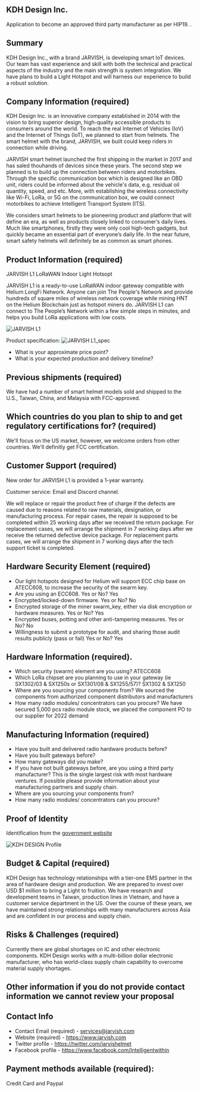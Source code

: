 ## KDH Design Inc. 

Application to become an approved third party manufacturer as per HIP19. .
## Summary
KDH Design Inc., with  a brand JARVISH, is developing smart IoT devices. Our team has vast experience and skill with both the technical and practical aspects of the industry and the main strength is system integration. We have plans to build a Light Hotspot and will harness our experience to build a robust solution. 

## Company Information (required)
KDH Design Inc. is an innovative company established in 2014 with the vision to bring superior design, high-quality accessible  products to consumers around the world. To reach the real Internet of Vehicles (IoV) and the Internet of Things (IoT), we planned to start from helmets. The smart helmet with the brand, JARVISH, we built could keep riders in connection while driving.

JARVISH smart helmet  launched the first shipping in the market in 2017 and has saled thouhands of devices since these years. The second step we planned is to build up the connection between riders and motorbikes. Through the specific communication box which is designed like an OBD unit, riders could be informed about the vehicle's data, e.g. residual oil quantity, speed, and etc. More, with establishing the wireless connectivity like Wi-Fi, LoRa, or 5G on the communication box, we could connect motorbikes to achieve Intelligent Transport System (ITS).

We considers smart helmets to be pioneering product and platform that will define an era, as well as products closely linked to consumer’s daily lives. Much like smartphones, firstly they were only cool high-tech gadgets, but quickly became an essential part of everyone’s daily life. In the near future, smart safety helmets will definitely be as common as smart phones.

## Product Information (required)
JARVISH L1 LoRaWAN Indoor Light Hotsopt

JARVISH L1 is a ready-to-use LoRaWAN indoor gateway compatible with Helium LongFi Network. Anyone can join The People's Network and provide hundreds of square miles of wireless network coverage while mining HNT on the Helium Blockchain just as hotspot miners do. JARVISH L1 can connect to The People’s Network within a few simple steps in minutes, and helps you build LoRa applications with low costs.

![JARVISH L1](https://user-images.githubusercontent.com/22534769/159453687-0edb6269-0440-4ea5-850e-ca68d2775349.jpg)

Product specification:
![JARVISH L1_spec](https://user-images.githubusercontent.com/22534769/159457382-4b005b4d-08e7-4884-82df-66be914d9943.jpg)


* What is your approximate price point? 
* What is your expected production and delivery timeline? 

## Previous shipments (required)
We have had a number of smart helmet models sold and shipped to the U.S., Taiwan, China, and Malaysia with FCC-approved.

## Which countries do you plan to ship to and get regulatory certifications for? (required) 
We'll focus on the US market, however, we welcome orders from other countries. We'll definitly get FCC certification.

## Customer Support (required)
New order for JARVISH L1 is provided a 1-year warranty.

Customer service: Email and Discord channel.

We will replace or repair the product free of charge if the defects are caused due to reasons related to raw materials, designation, or manufacturing process. For repair cases, the repair is supposed to be completed within 25 working days after we received the return package. For replacement cases, we will arrange the shipment in 7 working days after we receive the returned defective device package. For replacement parts cases, we will arrange the shipment in 7 working days after the tech support ticket is completed.

## Hardware Security Element (required)
* Our light hotspots designed for Helium will support ECC chip base on ATECC608, to increase the security of the swarm key.
* Are you using an ECC608. Yes or No? Yes
* Encrypted/locked-down firmware. Yes or No? No
* Encrypted storage of the miner swarm_key, either via disk encryption or hardware measures. Yes or No? Yes
* Encrypted buses, potting and other anti-tampering measures. Yes or No? No
* Willingness to submit a prototype for audit, and sharing those audit results publicly (pass or fail) Yes or No? Yes

## Hardware Information (required). 
* Which security (swarm) element are you using?
ATECC608
* Which LoRa chipset are you planning to use in your gateway (ie SX1302/03 & SX1250s or SX1301/08 & SX1255/57)?
SX1302 & SX1250
* Where are you sourcing your components from?
We sourced the components from authorized component distributors and manufacturers
* How many radio modules/ concentrators can you procure?
We have secured 5,000 pcs radio module stock, we placed the component PO to our supplier for 2022 demand

## Manufacturing Information (required)
* Have you built and delivered radio hardware products before?
* Have you built gateways before? 
* How many gateways did you make? 
* If you have not built gateways before, are you using a third party manufacturer? This is the single largest risk with most hardware ventures. If possible please provide information about your manufacturing partners and supply chain.
* Where are you sourcing your components from? 
* How many radio modules/ concentrators can you procure? 

## Proof of Identity
Identification from the [government website](https://findbiz.nat.gov.tw/fts/query/QueryBar/queryInit.do?disj=B021A9B43182D1301086BF735ABEB68B&fhl=en)

![KDH DESIGN Profile](https://user-images.githubusercontent.com/22534769/159471170-f86a79c5-8ab2-4699-94ef-5ae9f10073f7.jpg)


## Budget & Capital (required)
KDH Design has technology relationships with a tier-one EMS  partner in the area of hardware design and production. We are prepared to invest over USD $1 million to bring a Light to fruition. We have research and development teams in Taiwan,  production lines in Vietnam, and have a customer service department in the US. Over the course of these years, we have maintained strong relationships with many manufacturers across Asia and are confident in our process and supply chain.

## Risks & Challenges (required)
Currently there are global shortages on IC and other electronic components. KDH Design works with a multi-billion dollar electronic manufacturer, who has world-class supply chain capability to overcome material supply shortages.

## Other information if you do not provide contact information we cannot review your proposal
## Contact Info 
* Contact Email (required) - services@jarvish.com
* Website (required) - https://www.jarvish.com
* Twitter profile - https://twitter.com/jarvishelmet
* Facebook profile - https://www.facebook.com/Intelligentwithin


## Payment methods available (required):
Credit Card and Paypal
